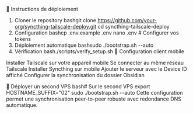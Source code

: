 🚀 Instructions de déploiement
1. Cloner le repository
bashgit clone https://github.com/your-org/syncthing-tailscale-deploy.git
cd syncthing-tailscale-deploy
2. Configuration
bashcp .env.example .env
nano .env  # Configurer vos tokens
3. Déploiement automatique
bashsudo ./bootstrap.sh --auto
4. Vérification
bash./scripts/verify_setup.sh
📱 Configuration client mobile

Installer Tailscale sur votre appareil mobile
Se connecter au même réseau Tailscale
Installer Syncthing sur mobile
Ajouter le serveur avec le Device ID affiché
Configurer la synchronisation du dossier Obsidian

🔄 Déployer un second VPS
bash# Sur le second VPS
export HOSTNAME_SUFFIX="02"
sudo ./bootstrap.sh --auto
Cette configuration permet une synchronisation peer-to-peer robuste avec redondance DNS automatique.
